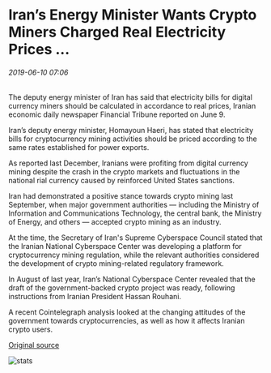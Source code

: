 # Iran’s Energy Minister Wants Crypto Miners Charged Real Electricity Prices ...

###### 2019-06-10 07:06

The deputy energy minister of Iran has said that electricity bills for digital currency miners should be calculated in accordance to real prices, Iranian economic daily newspaper Financial Tribune reported on June 9.

Iran’s deputy energy minister, Homayoun Haeri, has stated that electricity bills for cryptocurrency mining activities should be priced according to the same rates established for power exports.

As reported last December, Iranians were profiting from digital currency mining despite the crash in the crypto markets and fluctuations in the national rial currency caused by reinforced United States sanctions.

Iran had demonstrated a positive stance towards crypto mining last September, when major government authorities — including the Ministry of Information and Communications Technology, the central bank, the Ministry of Energy, and others — accepted crypto mining as an industry.

At the time, the Secretary of Iran's Supreme Cyberspace Council stated that the Iranian National Cyberspace Center was developing a platform for cryptocurrency mining regulation, while the relevant authorities considered the development of crypto mining-related regulatory framework.

In August of last year, Iran’s National Cyberspace Center revealed that the draft of the government-backed crypto project was ready, following instructions from Iranian President Hassan Rouhani.

A recent Cointelegraph analysis looked at the changing attitudes of the government towards cryptocurrencies, as well as how it affects Iranian crypto users.

[Original source](https://cointelegraph.com/news/irans-energy-minister-wants-crypto-miners-charged-real-electricity-prices)

![stats](https://c.statcounter.com/11760860/0/a89fa40b/1/ "stats")